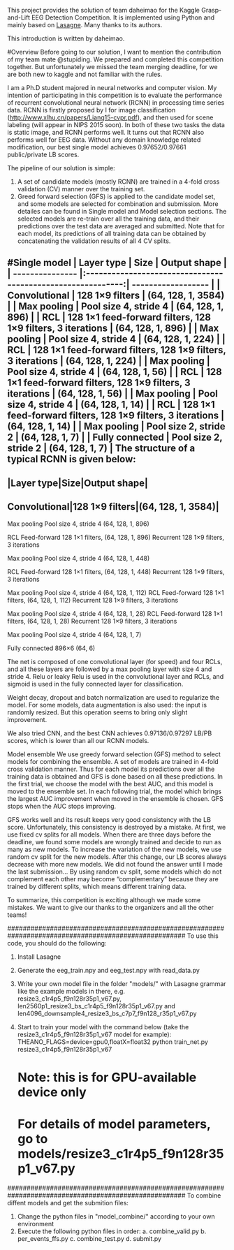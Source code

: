 This project provides the solution of team daheimao for the Kaggle Grasp-and-Lift EEG Detection Competition. It is implemented using Python and mainly based on [Lasagne](http://lasagne.readthedocs.org/en/latest/). Many thanks to its authors.

This introduction is written by daheimao.

#Overview
Before going to our solution, I want to mention the contribution of my team mate @stupiding. We prepared and completed this competition together. But unfortunately we missed the team merging deadline, for we are both new to kaggle and not familiar with the rules.

I am a Ph.D student majored in neural networks and computer vision. My intention of participating in this competition is to evaluate the performance of recurrent convolutional neural network (RCNN) in processing time series data. RCNN is firstly proposed by I for image classification (http://www.xlhu.cn/papers/Liang15-cvpr.pdf), and then used for scene labeling (will appear in NIPS 2015 soon). In both of these two tasks the data is static image, and RCNN performs well. It turns out that RCNN also performs well for EEG data. Without any domain knowledge related modification, our best single model achieves 0.97652/0.97661 public/private LB scores. 

The pipeline of our solution is simple:
1. A set of candidate models (mostly RCNN) are trained in a 4-fold cross validation (CV) manner over the training set.
2. Greed forward selection (GFS) is applied to the candidate model set, and some models are selected for combination and submission.
More detailes can be found in Single model and Model selection sections. The selected models are re-train over all the training data, and their predictions over the test data are averaged and submitted. Note that for each model, its predictions of all training data can be obtained by concatenating the validation results of all 4 CV splits.

#Single model
| Layer type      | Size                                                        | Output shape       |
| --------------- |:-----------------------------------------------------------:| ------------------ |
| Convolutional   | 128 1×9 filters                                             | (64, 128, 1, 3584) |
| Max pooling     | Pool size 4, stride 4                                       | (64, 128, 1, 896)  |
| RCL             | 128 1×1 feed-forward filters, 128 1×9 filters, 3 iterations | (64, 128, 1, 896)  |
| Max pooling     | Pool size 4, stride 4                                       | (64, 128, 1, 224)  |
| RCL             | 128 1×1 feed-forward filters, 128 1×9 filters, 3 iterations | (64, 128, 1, 224)  |
| Max pooling     | Pool size 4, stride 4                                       | (64, 128, 1, 56)   |
| RCL             | 128 1×1 feed-forward filters, 128 1×9 filters, 3 iterations | (64, 128, 1, 56)   |
| Max pooling     | Pool size 4, stride 4                                       | (64, 128, 1, 14)   |
| RCL             | 128 1×1 feed-forward filters, 128 1×9 filters, 3 iterations | (64, 128, 1, 14)   |
| Max pooling     | Pool size 2, stride 2                                       | (64, 128, 1, 7)    |
| Fully connected | Pool size 2, stride 2                                       | (64, 128, 1, 7)    |
The structure of a typical RCNN is given below:
------------------------------
|Layer type|Size|Output shape|
------------------------------
Convolutional|128 1×9 filters|(64, 128, 1, 3584)|
-------------------------------------------------

Max pooling                   Pool size 4, stride 4	              (64, 128, 1, 896)

RCL                           Feed-forward 128 1×1 filters,         (64, 128, 1, 896)
                              Recurrent 128 1×9 filters,
                              3 iterations
                              
Max pooling	                  Pool size 4, stride 4	              (64, 128, 1, 448)

RCL                           Feed-forward 128 1×1 filters,         (64, 128, 1, 448)
                              Recurrent 128 1×9 filters,
                              3 iterations
                              
Max pooling	                  Pool size 4, stride 4
(64, 128, 1, 112)
RCL                           Feed-forward 128 1×1 filters,         (64, 128, 1, 112)
                              Recurrent 128 1×9 filters,
                              3 iterations
                              
Max pooling	                  Pool size 4, stride 4
(64, 128, 1, 28)
RCL                           Feed-forward 128 1×1 filters,         (64, 128, 1, 28)
                              Recurrent 128 1×9 filters,
                              3 iterations
                              
Max pooling	                  Pool size 4, stride 4	              (64, 128, 1, 7)

Fully connected	            896×6	                                (64, 6)

The net is composed of one convolutional layer (for speed) and four RCLs, and all these layers are followed by a max pooling layer with size 4 and stride 4. Relu or leaky Relu is used in the convolutional layer and RCLs, and sigmoid is used in the fully connected layer for classification.

Weight decay, dropout and batch normalization are used to regularize the model. For some models, data augmentation is also used: the input is randomly resized. But this operation seems to bring only slight improvement.

We also tried CNN, and the best CNN achieves 0.97136/0.97297 LB/PB scores, which is lower than all our RCNN models.

Model ensemble
We use greedy forward selection (GFS) method to select models for combining the ensemble. A set of models are trained in 4-fold cross validation manner. Thus for each model its predictions over all the training data is obtained and GFS is done based on all these predictions. In the first trial, we choose the model with the best AUC, and this model is moved to the ensemble set. In each following trial, the model which brings the largest AUC improvement when moved in the ensemble is chosen. GFS stops when the AUC stops improving.

GFS works well and its result keeps very good consistency with the LB score. Unfortunately, this consistency is destroyed by a mistake. At first, we use fixed cv splits for all models. When there are three days before the deadline, we found some models are wrongly trained and decide to run as many as new models. To increase the variation of the new models, we use random cv split for the new models. After this change, our LB scores always decrease with more new models. We did not found the answer until I made the last submission… By using random cv split, some models which do not complement each other may become “complementary” because they are trained by different splits, which means different training data.

To summarize, this competition is exciting although we made some mistakes. We want to give our thanks to the organizers and all the other teams!



######################################################################################################
To use this code, you should do the following:
1. Install Lasagne

2. Generate the eeg_train.npy and eeg_test.npy with read_data.py

3. Write your own model file in the folder "models/" with Lasagne grammar like the example models in there, e.g. 
   resize3_c1r4p5_f9n128r35p1_v67.py, len2560p1_resize3_bs_c1r4p5_f9n128r35p1_v67.py and 
   len4096_downsample4_resize3_bs_c7p7_f9n128_r35p1_v67.py

4. Start to train your model with the command below (take the resize3_c1r4p5_f9n128r35p1_v67 model for example):
   THEANO_FLAGS=device=gpu0,floatX=float32 python train_net.py resize3_c1r4p5_f9n128r35p1_v67
     # Note: this is for GPU-available device only
     # For details of model parameters, go to models/resize3_c1r4p5_f9n128r35p1_v67.py



######################################################################################################
To combine diffent models and get the submition files:
1. Change the python files in "model_combine/" according to your own environment
2. Execute the following python files in order:
   a. combine_valid.py 
   b. per_events_ffs.py
   c. combine_test.py
   d. submit.py
